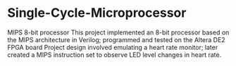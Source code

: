 # Single-Cycle-Microprocessor
MIPS 8-bit processor
This project implemented an 8-bit processor based on the MIPS architecture in Verilog; 
programmed and tested on the Altera DE2 FPGA board 
Project design involved emulating a heart rate monitor; 
later created a MIPS instruction set to observe LED level changes in heart rate.

